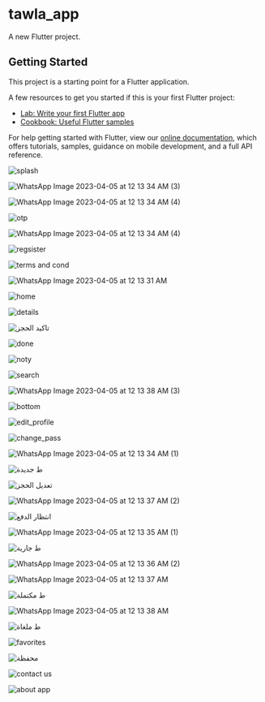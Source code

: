 # tawla_app

A new Flutter project.

## Getting Started

This project is a starting point for a Flutter application.

A few resources to get you started if this is your first Flutter project:

- [Lab: Write your first Flutter app](https://flutter.dev/docs/get-started/codelab)
- [Cookbook: Useful Flutter samples](https://flutter.dev/docs/cookbook)

For help getting started with Flutter, view our
[online documentation](https://flutter.dev/docs), which offers tutorials,
samples, guidance on mobile development, and a full API reference.

![splash](https://user-images.githubusercontent.com/122188401/229960544-0fafb88a-4933-49f3-8afe-6bf5a11e1e94.jpeg)

![WhatsApp Image 2023-04-05 at 12 13 34 AM (3)](https://user-images.githubusercontent.com/122188401/229960778-6dee0892-e843-4bf5-9904-446800abd49e.jpeg)

![WhatsApp Image 2023-04-05 at 12 13 34 AM (4)](https://user-images.githubusercontent.com/122188401/229962463-d8062d4b-0b49-416e-ad02-eb067a662c09.jpeg)

![otp](https://user-images.githubusercontent.com/122188401/229962767-29058897-8154-47b9-a55d-7cc918083cfa.jpeg)

![WhatsApp Image 2023-04-05 at 12 13 34 AM (4)](https://user-images.githubusercontent.com/122188401/229963753-891410b3-48e0-4bc3-bab0-63c4e2dd5b25.jpeg)

![regsister](https://user-images.githubusercontent.com/122188401/229963835-6fa6fce8-d85c-411a-a9ac-4aeb1079e49e.jpeg)

![terms and cond](https://user-images.githubusercontent.com/122188401/229963946-7ba6ec2f-7f50-4244-aa78-209532582f0e.jpeg)

![WhatsApp Image 2023-04-05 at 12 13 31 AM](https://user-images.githubusercontent.com/122188401/229964013-2d563b68-ec95-42e4-8b44-176e2ea4d33b.jpeg)

![home](https://user-images.githubusercontent.com/122188401/229964112-220d4068-e7bd-45c9-be82-ca9421b6781d.jpeg)

![details](https://user-images.githubusercontent.com/122188401/230517801-934247c3-2de5-4e3c-9ecc-4e0cd436d37b.jpg)

![تاكيد الحجز](https://user-images.githubusercontent.com/122188401/230519664-a67d61d4-43ba-4bf9-b23d-ac7a6a4fbf36.jpg)

![done](https://user-images.githubusercontent.com/122188401/230517931-e4cf08de-2197-4568-bf71-b9d4171aba6b.jpeg)

![noty](https://user-images.githubusercontent.com/122188401/230518257-1c28427f-7f04-4d4d-82f2-110b314078d4.jpeg)

![search](https://user-images.githubusercontent.com/122188401/230518297-1e7e96e7-ef59-45c0-833d-541e7c619cb3.jpeg)

![WhatsApp Image 2023-04-05 at 12 13 38 AM (3)](https://user-images.githubusercontent.com/122188401/230518352-cefc053a-d2f5-4332-a836-8be6a3e3f0f0.jpeg)

![bottom](https://user-images.githubusercontent.com/122188401/230518394-4d1c23ed-02d6-4edf-a19d-015cf2c1be9c.jpeg)

![edit_profile](https://user-images.githubusercontent.com/122188401/230520893-f8e5c047-1188-472b-a39e-eaf190e295fe.jpeg)

![change_pass](https://user-images.githubusercontent.com/122188401/230521031-c696fc5c-7e44-4e97-8ba8-efed29ccebe5.jpeg)

![WhatsApp Image 2023-04-05 at 12 13 34 AM (1)](https://user-images.githubusercontent.com/122188401/230518456-63d2efda-3884-4bb0-aa70-c51f50f10ea5.jpeg)

![ط جديدة](https://user-images.githubusercontent.com/122188401/230518568-29e8e054-f09a-4544-b690-d3b249b57032.jpg)

![تعديل الحجز](https://user-images.githubusercontent.com/122188401/230519710-445488ce-4f27-4fb1-9a88-774f1ac588cd.jpg)

![WhatsApp Image 2023-04-05 at 12 13 37 AM (2)](https://user-images.githubusercontent.com/122188401/230519797-cd0b988b-e055-4081-8280-e3a78217f3df.jpeg)

![انتظار الدفع](https://user-images.githubusercontent.com/122188401/230519882-c73c4904-7a31-492c-92a3-49f409bcd73a.jpg)

![WhatsApp Image 2023-04-05 at 12 13 35 AM (1)](https://user-images.githubusercontent.com/122188401/230520023-9daf195e-0f66-46f1-8337-3cb888189661.jpeg)

![ط جارية](https://user-images.githubusercontent.com/122188401/230520132-925b8486-5344-4d4e-9b86-30ca9a54f8ef.jpg)

![WhatsApp Image 2023-04-05 at 12 13 36 AM (2)](https://user-images.githubusercontent.com/122188401/230520208-58c004dc-4574-4ecd-935e-961bb5c3e4a3.jpeg)

![WhatsApp Image 2023-04-05 at 12 13 37 AM](https://user-images.githubusercontent.com/122188401/230520308-7eb06c56-4d6f-4391-b432-79ce6b3a57d7.jpeg)

![ط مكتملة](https://user-images.githubusercontent.com/122188401/230520349-bc5942e2-7169-4125-8688-a8b9bc95466e.jpg)

![WhatsApp Image 2023-04-05 at 12 13 38 AM](https://user-images.githubusercontent.com/122188401/230520447-81d8b4b6-369d-4f07-b87f-4fa870b7b027.jpeg)

![ط ملغاة](https://user-images.githubusercontent.com/122188401/230520484-ffab7f82-bcd0-4ac3-a4d6-0e5b9ac5bed7.jpg)

![favorites](https://user-images.githubusercontent.com/122188401/230520598-0e77a614-b6ae-4673-a6f2-84797aabdd10.jpeg)

![محفظة](https://user-images.githubusercontent.com/122188401/230520674-ed88a700-3c7a-4e4d-86ad-c2e0c46c8061.jpeg)

![contact us](https://user-images.githubusercontent.com/122188401/230520742-f76e6bd5-17a3-4fa9-be6d-db17f51282b1.jpeg)

![about app](https://user-images.githubusercontent.com/122188401/230520790-2e6bbfbf-cf42-43fe-b424-4c52022c575b.jpeg)





